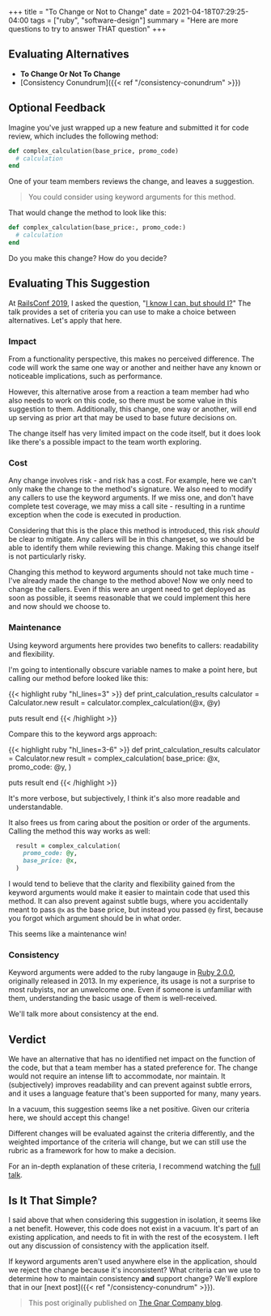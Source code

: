 +++
title = "To Change or Not to Change"
date = 2021-04-18T07:29:25-04:00
tags = ["ruby", "software-design"]
summary = "Here are more questions to try to answer THAT question"
+++

## Evaluating Alternatives

- **To Change Or Not To Change**
- [Consistency Conundrum]({{< ref "/consistency-conundrum" >}})

## Optional Feedback

Imagine you've just wrapped up a new feature and submitted it for code review,
which includes the following method:

```ruby
def complex_calculation(base_price, promo_code)
  # calculation
end
```

One of your team members reviews the change, and leaves a suggestion.

> You could consider using keyword arguments for this method.

That would change the method to look like this:

```ruby
def complex_calculation(base_price:, promo_code:)
  # calculation
end
```

Do you make this change? How do you decide?

## Evaluating This Suggestion

At [RailsConf 2019](https://railsconf.com/2019/program/sessions#session-759), I
asked the question, "[I know I can, but should I?](https://www.youtube.com/watch?v=2NiePLJVjNI)"
The talk provides a set of criteria you can use to make a choice between
alternatives. Let's apply that here.

### Impact

From a functionality perspective, this makes no perceived difference. The code
will work the same one way or another and neither have any known or noticeable
implications, such as performance.

However, this alternative arose from a reaction a team member had who also needs
to work on this code, so there must be some value in this suggestion to them.
Additionally, this change, one way or another, will end up serving as prior art
that may be used to base future decisions on.

The change itself has very limited impact on the code itself, but it does look
like there's a possible impact to the team worth exploring.

### Cost

Any change involves risk - and risk has a cost. For example, here we can't only
make the change to the method's signature. We also need to modify any callers
to use the keyword arguments. If we miss one,
and don't have complete test coverage, we may miss a call site - resulting in a
runtime exception when the code is executed in production.

Considering that this is the place this method is introduced, this risk
_should_ be clear to mitigate. Any callers will be in this changeset, so we
should be able to identify them while reviewing this change. Making this change
itself is not particularly risky.

Changing this method to keyword arguments should not take much time - I've
already made the change to the method above! Now we only need to change the
callers. Even if this were an urgent need to get deployed as soon as possible,
it seems reasonable that we could implement this here and now should we choose
to.

### Maintenance

Using keyword arguments here provides two benefits to callers: readability and
flexibility.

I'm going to intentionally obscure variable names to make a point here, but
calling our method before looked like this:

{{< highlight ruby "hl_lines=3" >}}
def print_calculation_results
  calculator = Calculator.new
  result = calculator.complex_calculation(@x, @y)

  puts result
end
{{< /highlight >}}

Compare this to the keyword args approach:

{{< highlight ruby "hl_lines=3-6" >}}
def print_calculation_results
  calculator = Calculator.new
  result = complex_calculation(
    base_price: @x,
    promo_code: @y,
  )

  puts result
end
{{< /highlight >}}

It's more verbose, but subjectively, I think it's also more readable and
understandable.

It also frees us from caring about the position or order of the arguments.
Calling the method this way works as well:

```ruby
  result = complex_calculation(
    promo_code: @y,
    base_price: @x,
  )
```

I would tend to believe that the clarity and flexibility gained from the keyword
arguments would make it easier to maintain code that used this method. It can
also prevent against subtle bugs, where you accidentally meant to pass `@x` as the
base price, but instead you passed `@y` first, because you forgot which argument
should be in what order.

This seems like a maintenance win!

### Consistency

Keyword arguments were added to the ruby langauge in [Ruby 2.0.0](https://www.ruby-lang.org/en/news/2013/02/24/ruby-2-0-0-p0-is-released/), originally
released in 2013. In my experience, its usage is not a surprise to most
rubyists, nor an unwelcome one. Even if someone is unfamiliar with them,
understanding the basic usage of them is well-received.

We'll talk more about consistency at the end.

## Verdict

We have an alternative that has no identified net impact on the function of the
code, but that a team member has a stated preference for. The change would not
require an intense lift to accommodate, nor maintain. It (subjectively) improves
readability and can prevent against subtle errors, and it uses a language
feature that's been supported for many, many years.

In a vacuum, this suggestion seems like a net positive. Given our criteria here,
we should accept this change!

Different changes will be evaluated against the
criteria differently, and the weighted importance of the criteria will change,
but we can still use the rubric as a framework for how to make a decision.

For an in-depth explanation of these criteria, I recommend watching the [full
talk](https://www.youtube.com/watch?v=2NiePLJVjNI&feature=youtu.be).

## Is It That Simple?

I said above that when considering this suggestion in isolation, it seems like a
net benefit. However, this code does not exist in a vacuum. It's part of an
existing application, and needs to fit in with the rest of the ecosystem. I
left out any discussion of consistency with the application itself.

If keyword arguments aren't used anywhere else in the application, should we
reject the change because it's inconsistent? What criteria can we use to
determine how to maintain consistency **and** support change? We'll explore that
in our [next post]({{< ref "/consistency-conundrum" >}}).

> This post originally published on [The Gnar Company blog](https://blog.thegnar.co/to-change-or-not-to-change).
